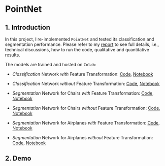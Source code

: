 # PointNet

## 1. Introduction

In this project, I re-implemented `PointNet` and tested its classification and segmentation performance. Please refer to my [report](report.pdf) to see full details, i.e., technical discussions, how to run the code, qualitative and quantitative results.

The models are trained and hosted on `Colab`:

- _Classification_ Network _with_ Feature Transformation: [Code](https://drive.google.com/drive/folders/1xUxI9VPA4Vp2u_Sh8BU5ZCxtuJgMXIZQ?usp=sharing), [Notebook](https://colab.research.google.com/drive/1FjOhSOztuWnt8hHVKg5FechXbFR2pbsd?usp=sharing)

- _Classification_ Network _without_ Feature Transformation: [Code](https://drive.google.com/drive/folders/1t625svLNEIpeDWmaXq5D6SAVNC70QF74?usp=sharing), [Notebook](https://colab.research.google.com/drive/1aHgOg6aq_M8HRdfYTWR_AjCBAZQfwjLe?usp=sharing)

- _Segmentation_ Network for Chairs _with_ Feature Transformation: [Code](https://drive.google.com/drive/folders/1xiGz62jRmxjQDR4xEzxo5llezZiqbD5R?usp=sharing), [Notebook](https://colab.research.google.com/drive/1kwGVVqXNd2aXZcTrrDLoZu2sysOpRLCP?usp=sharing)

- _Segmentation_ Network for Chairs _without_ Feature Transformation: [Code](https://drive.google.com/drive/folders/1_7i0SzVHMoZz5XcHP_owx1HEFSsL-K6v?usp=sharing), [Notebook](https://colab.research.google.com/drive/1-YrVgRn7t8DQgLZMieGFTz5yc5l9Prrn?usp=sharing)

- _Segmentation_ Network for Airplanes _with_ Feature Transformation: [Code](https://drive.google.com/drive/folders/1z00X8bY8b9JLUFimjE4gVWBm_GU00jzp?usp=sharing), [Notebook](https://colab.research.google.com/drive/1WpB4lwu8FhCUEVGqazXvTbZgG3FnN2Jn?usp=sharing)

- _Segmentation_ Network for Airplanes _without_ Feature Transformation: [Code](https://drive.google.com/drive/folders/1YmJwO0HiscNH3bqEwQY2NczjF9adqTrH?usp=sharing), [Notebook](https://colab.research.google.com/drive/1lqwNBY_ZfGeEQYNwWVRxiv-675k0L98C?usp=sharing)

## 2. Demo

